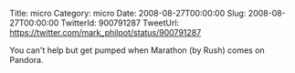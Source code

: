 Title: micro
Category: micro
Date: 2008-08-27T00:00:00
Slug: 2008-08-27T00:00:00
TwitterId: 900791287
TweetUrl: https://twitter.com/mark_philpot/status/900791287

You can't help but get pumped when Marathon (by Rush) comes on Pandora.